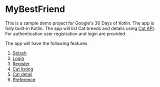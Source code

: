 # MyBestFriend

This is a sample demo project for Google's 30 Days of Kotlin. The app is fully built-in Kotlin. The app will list Cat breeds and details using [Cat API](https://thecatapi.com/). For authentication user registration and login are provided

The app will have the following features

1. [Splash](https://github.com/NikhilVijayakumar/MyBestFriend/wiki/Splash)
1. [Login](https://github.com/NikhilVijayakumar/MyBestFriend/wiki/Login)
1. [Register](https://github.com/NikhilVijayakumar/MyBestFriend/wiki/Register)
1. [Cat listing](https://github.com/NikhilVijayakumar/MyBestFriend/wiki/Cat-listing)
1. [Cat detail](https://github.com/NikhilVijayakumar/MyBestFriend/wiki/Cat-detail)
1. [Preference ](https://github.com/NikhilVijayakumar/MyBestFriend/wiki/Preference)
 



